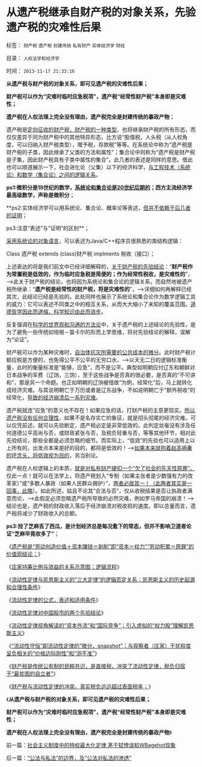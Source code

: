 # 从遗产税继承自财产税的对象关系，先验遗产税的灾难性后果

标签： `财产税` `遗产税` `封建传统` `私有财产` `实体经济学` `财经` 

目录： `人权法学和经济学`

时间： `2013-11-17 21:33:16`

**从遗产税与财产税的对象关系，即可见遗产税的灾难性后果；**

**财产税可以作为“灾难时临时应急税项”，遗产税“经常性财产税”本身即是灾难性；**

**遗产税在人权法理上完全没有理由，遗产税完全是封建传统的暴政产物**；

遗产税是[定向征收的财产税，财产税的一种类型](../../../2013/10/26/遗产税是全世界传统文化的共识，基督教和穆斯林传承的国际惯例.md)，也将继承财产税的所有形态，而仅仅差异于同为财产税中的其他特异形态，比方说“股值税，人头税（从人权角度，可以归纳入财产税类型），赠予税，存款税”等等。在系统论中称为“遗产税是财产税的子类，因此继承了父类的方法和属性”；集合论中则称为“遗产税是财产税是子集，因此财产税具有子类中属性的集合”。此几者的表述是同样的意思。借此也可以顺道展示一下，社会进化论（父集）以下的经济科学，[与工程技术（系统论）和数学（集合论）之间的逻辑关系](../../../2012/3/14/天无二日的科学和哲学信仰的“整体性”.md)。

**ps1:微积分是19世纪的数学，[系统论和集合论是20世纪后期的](../../../2011/2/8/为什么引入数学的“经济学”都是伪科学？.md)；西方主流经济学最高级数学，声称是微积分**；

**ps2:实体经济学可以用系统论、集合论、概率论等表述，[但并不依赖于后几者的证明](../../../2010/6/12/科学的标准是数学还是实证呢？.md)；

ps3:注意“表述”与“证明”的区别**；

[采用系统论的对象语言](../../../2012/2/25/《ThinkInJava》中的社会学和经济学分析.md)，可以表述为Java/C++程序员很熟悉的类结构逻辑：

Class 遗产税 extends (class)财产税 implments 税收（接口）；

上述表达的将是我们前文中已经详细解释的，[关于财产税的先验结论](../../../2013/11/5/财产税与流动性定律的冲突，真实税负远远超过表面税率.md)：“**财产税作为常置税是低效的，作为临时应急税是简便的；作为经常性税收，是灾难性的**”，——>此关于财产税的结论，也将因为系统论和集合论的逻辑关系，而自然地被遗产税所继承：“**遗产税是经常性的财产税，将是灾难性的**”，——>详细如何再解释已经其次，此结论已经是先验的。此处同样也展示了系统论和集合论作为数学逻辑工具的威力：它可以表述不同类之中的相互关系，从而大大缩小了未知的覆盖范围。[道德哲学因此而退缩，科学知识由此而进步](../../../2013/10/20/中国教育必须将文科赶出国家体制.md)。

反复强调在[科学的世界观和沟通的方法论](../../../2013/11/10/理解先验的概念，才能理解科学的世界观和沟通的方法论；.md)中，关于遗产税的上述结论的先验性，是为了避免一些传统如培根－笛卡尔的形而上学思维，将对先验结论的解释，误解为“论证”。

财产税可以作为某种灾难时，[自治体抗灾所需要的公共成本的摊分](../../../2013/10/11/任何国家征收的财产税都是非法的，兼谈美国和英国的笼子.md)。此时财产税计额应税是方便的，也免得公平不公平的无穷口水，——>以天无二日的逻辑标准衡量，此时的衡量标准是“能够，应急”，而不是公平。典型如明朝应付辽东和朝鲜对日本战争的军费（辽饷，三饷），至于这些战争是否真的很必要，是否真的“不可讲和”，那是另一个命题。也正如明朝的辽饷被借故“为例，经常化”后，马上就转化成经济灾难。与其说明朝亡于万历或者是辽东战争，不如说明朝亡于“额外税收”的经常化，[导致的经济崩溃后一系列灾难](../../../2008/11/3/亡于内需不振！今天仍是明朝吗？.md)。

遗产税就连“应急”的意义也不存在！如果应急的话，打财产税的主意更现实。[所以遗产税没有任何合理性](../../../2013/10/26/遗产税是全世界传统文化的共识，基督教和穆斯林传承的国际惯例.md)，如果不是名存实亡的象征，就是彻头彻尾的经济灾难。可以仅凭前述，就可以先验断定，遗产税必定是非常低效的。此判定丝毫没有涉及任何道德公平高尚与否，或财政紧张与否，及税负轻重与否，等等其他环节，相对此先验结论，那些全都是必须忽略的细节。而实际上，“低效”的先验也可以适用上以上所有的，出发点本来是好的目的，都将是低效的！——>[如果本来就抱着赵高祸秦的坏念头，将低效视为目的](../../../2011/8/25/不控制税收总额，《大宪章》将成“大献章”.md)，另当别论。

遗产税在人权逻辑上的本质，[就是对私有财产硬扣一个“欠了社会的先天性原罪”。](../../../2013/10/24/科学鉴定白痴和左棍的技术规范，流程，和命题.md)仅此一点！就可以在法学上，将遗产税划入“专制（如果主张者是少数强有力的改革家）”或“多数人暴政（如果人民群众拥护）”，[两者必居其一！（此两者其实是一回事，此略](../../../2013/10/5/遗产税和高房价都是对人权断言的断然侵犯，没有可供分歧的争论.md)）。如此所述，姑且不论其“合法与否”，仅从收税结果是否让执政者满意而论，——>此假定必须忽略遗产税所导致的必然灾难，例如罗马帝国的崩溃！——>结论也是，遗产税的财政收入落后于经济崩溃对税收损的速度。即以总量而言，遗产税将减少了财政收入的总额。

**ps3:捡了芝麻丢了西瓜，是计划经济总是每况愈下的常态，但并不影响卫道者论证“芝麻毕竟收多了”**；

《[遗产税是“劳动创造价值＋资本赚钱＝剥削”即“资本＝权力”“劳动积累＝原罪”的价值观结论；](../../../2013/10/26/遗产税是全世界传统文化的共识，基督教和穆斯林传承的国际惯例.md)》

《[庄家持筹比例与效益的关系示意图；逻辑流程](../../../2013/10/27/庄家持筹比例与效益的关系示意图，逻辑推导的流程.md)》

《[流动性定律与凯恩斯主义的“三大定律”的逻辑否定关系；凯恩斯主义的历史起源和合理性条件](../../../2013/10/28/流动性定律与凯恩斯主义的“三大定律”的逻辑互相否定的关系.md)》

《[流动性定律的公式，表述和适用条件](../../../2013/10/29/流动性定律的公式，表述和适用条件.md)》

《[流动性定律对中国股市的两个先验结论](../../../2013/10/29/流动性定律对中国股市的两个先验结论.md)》

《[流动性定律视角解读的“资本外流”和“国际竞争”；引入虚拟的“权力股”理解凯恩斯主义](../../../2013/10/30/流动性定律解读“资本外流”和“国际竞争”，权力股的虚拟概念.md)》

《[“流动性守恒”即流动性定律的“微分，snapshot”；与观察者（庄家）干扰程度呈负相关的“价格边际刚性”和“测不准”](../../../2013/10/31/“流动性守恒”即流动性定律的“微分，snapshot”和股市的测不准.md)》

《[财产税是传统公有制的民粹共识，是直接税，冲突了流动性定律，税负归宿于“最贫困的自立者”](../../../2013/11/2/财产税不是直接税，冲突了流动性定律，税负归宿于“最贫困的自立者”.md)》

《[财产税与流动性定律的冲突，真实税负远远超过表面税率；](../../../2013/11/5/财产税与流动性定律的冲突，真实税负远远超过表面税率.md)》

《**从遗产税与财产税的对象关系，即可见遗产税的灾难性后果；**

**财产税可以作为“灾难时临时应急税项”，遗产税“经常性财产税”本身即是灾难性；**

**遗产税在人权法理上完全没有理由，遗产税完全是封建传统的暴政产物**》



前一篇：[社会主义制度中的特权最大化定律,茅于轼悖误和WBagehot现象](../../../2013/11/17/社会主义制度中的特权最大化定律,茅于轼悖误和WBagehot现象.md)

后一篇：[“公法与私法”的边界，及“公法对私法的渗透”](../../../2013/11/17/“公法与私法”的边界，及“公法对私法的渗透”.md)